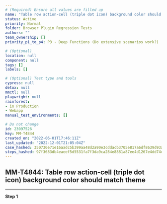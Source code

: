 ```yaml
---
# (Required) Ensure all values are filled up
name: "Table row action-cell (triple dot icon) background color should match theme"
status: Active
priority: Normal
folder: Browser Plugin Regression Tests
authors: ""
team_ownership: []
priority_p1_to_p4: P3 - Deep Functions (Do extensive scenarios work?)

# (Optional)
location: null
component: null
tags: []
labels: []

# (Optional) Test type and tools
cypress: null
detox: null
mmctl: null
playwright: null
rainforest: 
- in Production
- Webapp
manual_test_environments: []

# Do not change
id: 23097526
key: MM-T4844
created_on: "2022-06-01T17:46:11Z"
last_updated: "2022-12-01T21:05:04Z"
case_hashed: 350730e71e16aadc5b399aa48d2a90e3cddacb3705e817a6df8639d93a78c8fa6aea6c9ff5f1e23296690360932a1c34
steps_hashed: 97f3683db4eaeef5d5531fa7f3da9ca284e8881a87ee4d1267e4dd74c6ed9f072f466751c3066801a655928ba03982d3
---
```


<!-- (Auto-generated) Based on frontmatter's "key" and "name" -->

## MM-T4844: Table row action-cell (triple dot icon) background color should match theme

---

**Step 1**

